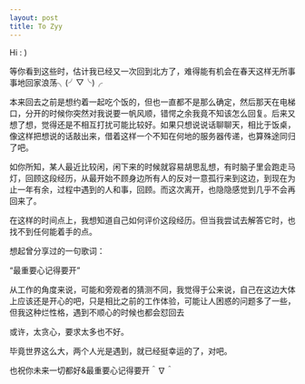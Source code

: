 ```yaml
---
layout: post
title: To Zyy
---
```


Hi : )

等你看到这些时，估计我已经又一次回到北方了，难得能有机会在春天这样无所事事地回家浪荡╮(╯▽╰)╭

本来回去之前是想约着一起吃个饭的，但也一直都不是那么确定，然后那天在电梯口，分开的时候你突然对我说要一帆风顺，错愕之余我竟不知该怎么回复。后来又想了想，觉得还是不相互打扰可能比较好。如果只想说说话聊聊天，相比于饭桌，像这样把想说的话敲出来，借着这样一个不知在何地的服务器传递，也算殊途同归了吧。

如你所知，某人最近比较闲，闲下来的时候就容易胡思乱想，有时脑子里会跑走马灯，回顾这段经历，从最开始不顾身边所有人的反对一意孤行来到这边，到现在为止一年有余，过程中遇到的人和事，回顾。而这次离开，也隐隐感觉到几乎不会再回来了。

在这样的时间点上，我想知道自己如何评价这段经历。但当我尝试去解答它时，也找不到任何能着手的点。

想起曾分享过的一句歌词：

“最重要心记得要开”

从工作的角度来说，可能和旁观者的猜测不同，我觉得于公来说，自己在这边大体上应该还是开心的吧，只是相比之前的工作体验，可能让人困惑的问题多了一些，但我这种烂性格，遇到不顺心的时候也都会怼回去
















或许，太贪心，要求太多也不好。

毕竟世界这么大，两个人光是遇到，就已经挺幸运的了，对吧。

也祝你未来一切都好&最重要心记得要开＾∇＾
